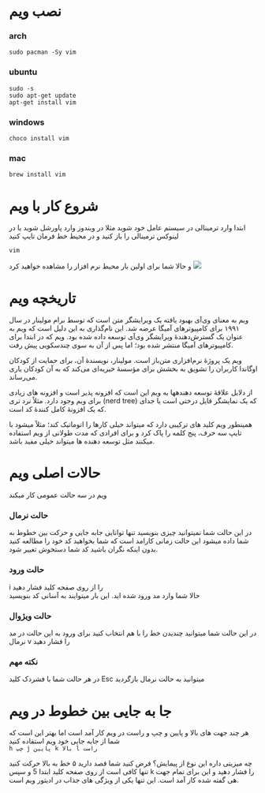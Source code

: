 # نصب ویم
### arch
```
sudo pacman -Sy vim 
```
### ubuntu
``` 
sudo -s
sudo apt-get update
apt-get install vim
```
### windows
```
choco install vim
```

### mac
```
brew install vim
```

# شروع کار با ویم
ابتدا وارد ترمینالی در سیستم عامل خود شوید مثلا در ویندوز وارد پاورشل شوید یا در لینوکس ترمینالی را باز کنید
و در محیط خط فرمان تایپ کنید
```
vim
```
و حالا شما برای اولین بار محیط نرم افزار را مشاهده خواهید کرد
![](https://www.maketecheasier.com/assets/uploads/2019/04/how-to-exit-vim-ubuntu-featured.jpg)

# تاریخچه ویم
ویم  به معنای وی‌آی بهبود یافته یک ویرایشگر متن است که توسط برام مولینار در سال ۱۹۹۱ برای کامپیوترهای آمیگا عرضه شد. این نام‌گذاری به این دلیل است که ویم به عنوان یک گسترش‌دهندهٔ ویرایشگر وی‌آی توسعه داده شده بود. ویم که در ابتدا برای کامپیوترهای آمیگا منتشر شده بود؛ اما پس از آن به سوی چندسکویی پیش رفت.

ویم یک پروژهٔ نرم‌افزاری متن‌باز است. مولینار، نویسندهٔ آن، برای حمایت از کودکان اوگاندا کاربران را تشویق به بخشش برای مؤسسهٔ خیریه‌ای می‌کند که به آن کودکان یاری می‌رساند.

از دلایل علاقهٔ توسعه دهندهها به ویم این است که افزونه پذیر است و افزونه های زیادی برای ویم وجود دارد. مثلاً نرد تری (nerd tree) که یک نمایشگر فایل درختی است یا جدای که یک افزونهٔ کامل کنندهٔ کد است.

همینطور ویم کلید های ترکیبی دارد که میتواند خیلی کارها را اتوماتیک کند؛ مثلاً میشود با تایپ سه حرف، پنج کلمه را پاک کرد و برای افرادی که مدت طولانی از ویم استفاده میکنند مثل توسعه دهنده ها میتواند خیلی مفید باشد. 

# حالات اصلی ویم

ویم در سه حالت عمومی کار میکند
### حالت نرمال
در این حالت شما نمیتوانید چیزی بنویسید تنها توانایی جابه جایی و حرکت بین خطوط به شما داده میشود این حالت زمانی کارامد است که شما بخواهید کد خود را مطالعه کنید بدون اینکه نگران باشید کد شما دستخوش تغییر شود.

### حالت ورود
i را از روی صفحه کلید فشار دهید <br/>
حالا شما وارد مد ورود شده اید. این بار میتوایند به آسانی کد بنویسید

### حالت ویژوال
در این حالت شما میتوانید چندیدن خط را با هم انتخاب کنید
برای ورود به این حالت در مد نرمال v را فشار دهید 

### نکته مهم
 در هر حالت شما با فشردک کلید Esc میتوانید به حالت نرمال بازگردید
 
 # جا به جایی بین خطوط در ویم
 هر چند جهت های بالا و پایین و چپ و راست در ویم کار آمد است اما بهتر این است که شما از جابه جایی خود ویم استفاده کنید
<br>
`
h چپ
j پایین
k بالا
l راست
`

چه میزیتی داره این نوع از پیمایش؟
فرض کنید شما قصد دارید ۵ خط به بالا حرکت کنید تنها کافی است از روی صفحه کلید ابتدا 5 و سپس k را فشار دهید و این برای تمام جهت هی گفته شده کار آمد است. این تنها یکی از ویژگی های جذاب در ادیتور ویم است.
 
